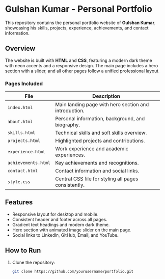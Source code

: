 # Gulshan Kumar - Personal Portfolio

This repository contains the personal portfolio website of **Gulshan Kumar**, showcasing his skills, projects, experience, achievements, and contact information.

## Overview

The website is built with **HTML** and **CSS**, featuring a modern dark theme with neon accents and a responsive design. The main page includes a hero section with a slider, and all other pages follow a unified professional layout.

### Pages Included

| File | Description |
|------|-------------|
| `index.html` | Main landing page with hero section and introduction. |
| `about.html` | Personal information, background, and biography. |
| `skills.html` | Technical skills and soft skills overview. |
| `projects.html` | Highlighted projects and contributions. |
| `experience.html` | Work experience and academic experiences. |
| `achievements.html` | Key achievements and recognitions. |
| `contact.html` | Contact information and social links. |
| `style.css` | Central CSS file for styling all pages consistently. |

## Features

- Responsive layout for desktop and mobile.
- Consistent header and footer across all pages.
- Gradient text headings and modern dark theme.
- Hero section with animated image slider on the main page.
- Social links to LinkedIn, GitHub, Email, and YouTube.

## How to Run

1. Clone the repository:
   ```bash
   git clone https://github.com/yourusername/portfolio.git
